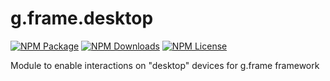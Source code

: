 # g.frame.desktop

[![NPM Package][npm]][npm-url]
[![NPM Downloads][npm-downloads]][npmtrends-url]
[![NPM License][npm-license]][mit-url]

Module to enable interactions on "desktop" devices for g.frame framework

[npm]: https://img.shields.io/npm/v/@g.frame/desktop?style=for-the-badge
[npm-url]: https://www.npmjs.com/package/@g.frame/desktop
[npm-downloads]: https://img.shields.io/npm/dw/@g.frame/desktop?style=for-the-badge
[npmtrends-url]: https://www.npmtrends.com/@g.frame/desktop
[npm-license]: https://img.shields.io/npm/l/@g.frame/desktop?style=for-the-badge
[mit-url]: https://opensource.org/licenses/MIT